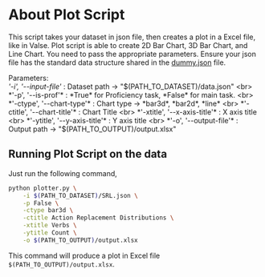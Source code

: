 # About Plot Script
This script takes your dataset in json file, then creates a plot in a Excel file, like in Valse. Plot script is able to create 2D Bar Chart, 3D Bar Chart, and Line Chart. You need to pass the appropriate parameters.
Ensure your json file has the standard data structure shared in the [dummy.json](https://github.com/ilkerkesen/vl-bench/blob/main/data/dummy.json) file.

Parameters:<br>
*'-i', '--input-file'* : Dataset path -> "$(PATH_TO_DATASET)/data.json" <br>
*'-p', '--is-prof'* : *True* for Proficiency task, *False* for main task. <br>
*'-ctype', '--chart-type'* : Chart type -> *bar3d*, *bar2d*, *line* <br>
*'-ctitle', '--chart-title'* : Chart Title <br>
*'-xtitle', '--x-axis-title'* : X axis title <br>
*'-ytitle', '--y-axis-title'* : Y axis title <br>
*'-o', '--output-file'* : Output path -> "$(PATH_TO_OUTPUT)/output.xlsx"  <br>

## Running Plot Script on the data

Just run the following command,
```bash
python plotter.py \
    -i $(PATH_TO_DATASET)/SRL.json \
    -p False \
    -ctype bar3d \
    -ctitle Action Replacement Distributions \
    -xtitle Verbs \
    -ytitle Count \
    -o $(PATH_TO_OUTPUT)/output.xlsx
```

This command will produce a plot in Excel file `$(PATH_TO_OUTPUT)/output.xlsx`.  
